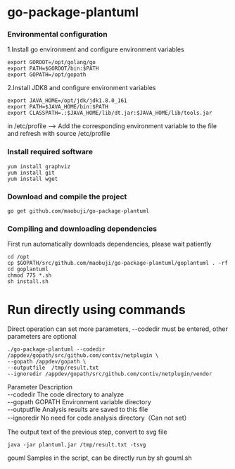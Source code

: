 # go-package-plantuml


### Environmental configuration

1.Install go environment and configure environment variables
````ftl>
export GOROOT=/opt/golang/go
export PATH=$GOROOT/bin:$PATH
export GOPATH=/opt/gopath
````
2.Install JDK8 and configure environment variables
````ftl>
export JAVA_HOME=/opt/jdk/jdk1.8.0_161
export PATH=$JAVA_HOME/bin:$PATH
export CLASSPATH=.:$JAVA_HOME/lib/dt.jar:$JAVA_HOME/lib/tools.jar
````
in /etc/profile --> Add the corresponding environment variable to the file and refresh with source /etc/profile

### Install required software 
````ftl>
yum install graphviz
yum install git
yum install wget
````

### Download and compile the project
````
go get github.com/maobuji/go-package-plantuml
````

### Compiling and downloading dependencies
First run automatically downloads dependencies, please wait patiently
````
cd /opt
cp $GOPATH/src/github.com/maobuji/go-package-plantuml/goplantuml . -rf
cd goplantuml
chmod 775 *.sh
sh install.sh
````


# Run directly using commands
Direct operation can set more parameters, --codedir must be entered, other parameters are optional
````
./go-package-plantuml --codedir /appdev/gopath/src/github.com/contiv/netplugin \
--gopath /appdev/gopath \
--outputfile  /tmp/result.txt
--ignoredir /appdev/gopath/src/github.com/contiv/netplugin/vendor
````
Parameter Description<br>
--codedir The code directory to analyze<br>
--gopath GOPATH Environment variable directory<br>
--outputfile Analysis results are saved to this file<br>
--ignoredir No need for code analysis directory（Can not set）<br>


The output text of the previous step, convert to svg file
````
java -jar plantuml.jar /tmp/result.txt -tsvg
````

gouml Samples in the script, can be directly run by sh gouml.sh 